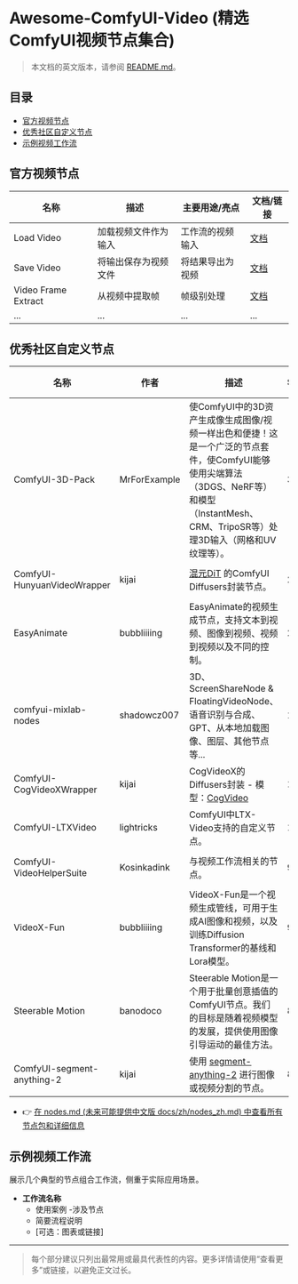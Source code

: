 # Awesome-ComfyUI-Video (精选ComfyUI视频节点集合)

> 本文档的英文版本，请参阅 [README.md](README.md)。

## 目录

- [官方视频节点](#官方视频节点)
- [优秀社区自定义节点](#优秀社区自定义节点)
- [示例视频工作流](#示例视频工作流)

## 官方视频节点

| 名称                | 描述                       | 主要用途/亮点             | 文档/链接 |
| ------------------- | -------------------------- | ------------------------- | --------- |
| Load Video          | 加载视频文件作为输入         | 工作流的视频输入          | [文档](#)  |
| Save Video          | 将输出保存为视频文件         | 将结果导出为视频          | [文档](#)  |
| Video Frame Extract | 从视频中提取帧             | 帧级别处理                | [文档](#)  |
| ...                 | ...                        | ...                       | ...       |

## 优秀社区自定义节点

| 名称                        | 作者         | 描述                                                                                                                                                                                                                                                                                | Stars | 最后更新时间        | 仓库                                                                  | 详细文档                                                     |
| --------------------------- | ------------ | --------------------------------------------------------------------------------------------------------------------------------------------------------------------------------------------------------------------------------------------------------------------------------------- | ----- | ------------------- | ----------------------------------------------------------------- | ------------------------------------------------------------ |
| ComfyUI-3D-Pack             | MrForExample | 使ComfyUI中的3D资产生成像生成图像/视频一样出色和便捷！这是一个广泛的节点套件，使ComfyUI能够使用尖端算法（3DGS、NeRF等）和模型（InstantMesh、CRM、TripoSR等）处理3D输入（网格和UV纹理等）。                                                                                             | 3007  | 2025-01-24 18:41:37 | [GitHub](https://github.com/MrForExample/ComfyUI-3D-Pack)         | ...                                                          |
| ComfyUI-HunyuanVideoWrapper | kijai        | [混元DiT](https://github.com/Tencent/HunyuanVideo) 的ComfyUI Diffusers封装节点。                                                                                                                                                                                                        | 2350  | 2025-03-30 16:48:09 | [GitHub](https://github.com/kijai/ComfyUI-HunyuanVideoWrapper)    | [Details](docs/zh/custom_nodes/hunyuanvideowrapper.md)                                                          |
| EasyAnimate                 | bubbliiiing  | EasyAnimate的视频生成节点，支持文本到视频、图像到视频、视频到视频以及不同的控制。                                                                                                                                                                                                             | 2130  | 2025-03-06 11:41:28 | [GitHub](https://github.com/aigc-apps/EasyAnimate)                | [Details](docs/zh/custom_nodes/easyanimate.md)                                                          |
| comfyui-mixlab-nodes        | shadowcz007  | 3D、ScreenShareNode & FloatingVideoNode、语音识别与合成、GPT、从本地加载图像、图层、其他节点等...                                                                                                                                                                                             | 1574  | 2025-02-05 10:24:45 | [GitHub](https://github.com/shadowcz007/comfyui-mixlab-nodes)     | ...                                                          |
| ComfyUI-CogVideoXWrapper    | kijai        | CogVideoX的Diffusers封装 - 模型：[CogVideo](https://github.com/THUDM/CogVideo)                                                                                                                                                                                                          | 1476  | 2025-02-17 00:48:16 | [GitHub](https://github.com/kijai/ComfyUI-CogVideoXWrapper)       | [详情](docs/zh/custom_nodes/CogVideoXWrapper.md)                                                          |
| ComfyUI-LTXVideo            | lightricks   | ComfyUI中LTX-Video支持的自定义节点。                                                                                                                                                                                                                                                      | 1036  | 2025-04-17 15:21:00 | [GitHub](https://github.com/Lightricks/ComfyUI-LTXVideo)          | ...                                                          |
| ComfyUI-VideoHelperSuite    | Kosinkadink  | 与视频工作流相关的节点。                                                                                                                                                                                                                                                                  | 939   | 2025-04-18 18:54:23 | [GitHub](https://github.com/Kosinkadink/ComfyUI-VideoHelperSuite) | [详情](docs/zh/custom_nodes/videohelpersuite.md)             |
| VideoX-Fun                  | bubbliiiing  | VideoX-Fun是一个视频生成管线，可用于生成AI图像和视频，以及训练Diffusion Transformer的基线和Lora模型。                                                                                                                                                                                     | 914   | 2025-04-18 03:01:53 | [GitHub](https://github.com/aigc-apps/VideoX-Fun)                 | ...                                                          |
| Steerable Motion            | banodoco     | Steerable Motion是一个用于批量创意插值的ComfyUI节点。我们的目标是随着视频模型的发展，提供使用图像引导运动的最佳方法。                                                                                                                                                                         | 881   | 2024-06-15 23:01:54 | [GitHub](https://github.com/banodoco/steerable-motion)            | ...                                                          |
| ComfyUI-segment-anything-2  | kijai        | 使用 [segment-anything-2](https://github.com/facebookresearch/segment-anything-2) 进行图像或视频分割的节点。                                                                                                                                                                          | 867   | 2025-03-19 09:40:37 | [GitHub](https://github.com/kijai/ComfyUI-segment-anything-2)     | ...                                                          |

- 👉 [在 nodes.md (未来可能提供中文版 docs/zh/nodes_zh.md) 中查看所有节点包和详细信息](docs/nodes.md)

## 示例视频工作流
展示几个典型的节点组合工作流，侧重于实际应用场景。

- **工作流名称**
  - 使用案例
  -涉及节点
  - 简要流程说明
  - [可选：图表或链接]

---

> 每个部分建议只列出最常用或最具代表性的内容。更多详情请使用“查看更多”或链接，以避免正文过长。
